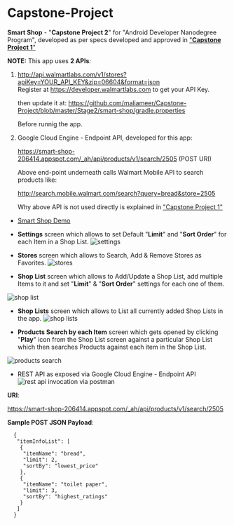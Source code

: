 # Capstone-Project

**Smart Shop** - "**Capstone Project 2**" for "Android Developer Nanodegree Program", developed as per specs developed and approved in ["**Capstone Project 1**"](https://github.com/maliameer/Capstone-Project/blob/master/Capstone_Stage1.pdf)

**NOTE:** This app uses **2 APIs**:
   1. http://api.walmartlabs.com/v1/stores?apiKey=YOUR_API_KEY&zip=06604&format=json       
        Register at https://developer.walmartlabs.com to get your API Key.
      
      then update it at:
      https://github.com/maliameer/Capstone-Project/blob/master/Stage2/smart-shop/gradle.properties
      
      Before runnig the app.
   2. Google Cloud Engine - Endpoint API, developed for this app:
   
        https://smart-shop-206414.appspot.com/_ah/api/products/v1/search/2505   (POST URI)
        
        Above end-point underneath calls Walmart Mobile API to search products like:  
        
        http://search.mobile.walmart.com/search?query=bread&store=2505     
        
        Why above API is not used directly is explained in ["Capstone Project 1"](https://github.com/maliameer/Capstone-Project/blob/master/Capstone_Stage1.pdf)
     
* [Smart Shop Demo](https://www.youtube.com/watch?v=bEEt9SGUrv0)

* **Settings** screen which allows to set Default "**Limit**" and "**Sort Order**" for each Item in a Shop List.
![settings](https://user-images.githubusercontent.com/15310615/41610598-470e637c-73b3-11e8-8749-04d7451b32d8.png)

* **Stores** screen which allows to Search, Add & Remove Stores as Favorites. 
![stores](https://user-images.githubusercontent.com/15310615/41610583-40c9e7ca-73b3-11e8-81ce-01041988e4ba.png)

* **Shop List** screen which allows to Add/Update a Shop List, add multiple Items to it and set "**Limit**" & "**Sort Order**" settings for each one of them.

![shop list](https://user-images.githubusercontent.com/15310615/41610593-45077050-73b3-11e8-8599-7184f4f6733a.png)

* **Shop Lists** screen which allows to List all currently added Shop Lists in the app.
![shop lists](https://user-images.githubusercontent.com/15310615/41610585-42fafe30-73b3-11e8-82e6-92496d70be71.png)

* **Products Search by each Item** screen which gets opened by clicking "**Play**" icon from the Shop List screen against a particular Shop List which then searches Products against each item in the Shop List.

![products search](https://user-images.githubusercontent.com/15310615/41610603-48e0c0f0-73b3-11e8-815d-952089c2ba73.png)

* REST API as exposed via Google Cloud Engine - Endpoint API
![rest api invocation via postman](https://user-images.githubusercontent.com/15310615/41613679-e0997e98-73bb-11e8-9aa8-c350b97fe9e7.png)

**URI**:

https://smart-shop-206414.appspot.com/_ah/api/products/v1/search/2505

**Sample POST JSON Payload**:


      {
       "itemInfoList": [
        {
         "itemName": "bread",
         "limit": 2,
         "sortBy": "lowest_price"
        },
        {
         "itemName": "toilet paper",
         "limit": 3,
         "sortBy": "highest_ratings"
        }
       ]
      }
